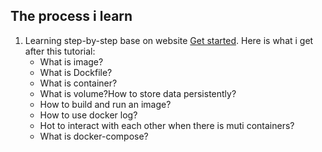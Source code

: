 ## The process i learn
1. Learning step-by-step base on website [Get started](https://docs.docker.com/get-started/).
Here is what i get after this tutorial: 
    - What is image?
    - What is Dockfile?
    - What is container?
    - What is volume?How to store data persistently?
    - How to build and run an image?
    - How to use docker log?
    - Hot to interact with each other when there is muti containers?
    - What is docker-compose?
    